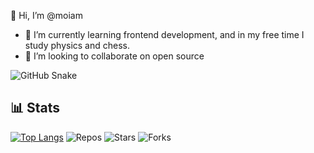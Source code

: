  👋 Hi, I’m @moiam
- 🌱 I’m currently learning frontend development, and in my free time I study physics and chess. 
- 💞️ I’m looking to collaborate on open source 


<!---
moiam/moiam is a ✨ special ✨ repository because its `README.md` (this file) appears on your GitHub profile.
You can click the Preview link to take a look at your changes.
--->

<picture>
  <source media="(prefers-color-scheme: dark)" srcset="https://moiam.github.io/snk/github-contribution-grid-snake-dark.svg">
  <source media="(prefers-color-scheme: light)" srcset="https://moiam.github.io/snk/github-contribution-grid-snake.svg">
  <img alt="GitHub Snake" src="https://moiam.github.io/snk/github-contribution-grid-snake.svg">
</picture>

## 📊 Stats
[![Top Langs](https://github-readme-stats.vercel.app/api/top-langs/?username=moiam&layout=donut-vertical)](https://github.com/moiam/github-readme-stats)
![Repos](https://img.shields.io/badge/dynamic/json?color=blue&label=Repos&query=%24.public_repos&url=https%3A%2F%2Fapi.github.com%2Fusers%2Fmoiam)
![Stars](https://img.shields.io/github/stars/moiam?style=social)
![Forks](https://img.shields.io/github/forks/moiam/astro-minimal-template?style=social)

